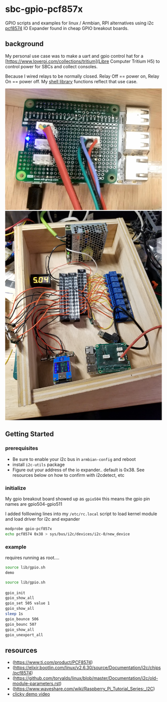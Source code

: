 # sbc-gpio-pcf857x
GPIO scripts and examples for linux / Armbian, RPI alternatives using i2c [pcf8574](https://www.ti.com/product/PCF8574) IO Expander found in cheap GPIO breakout boards.

## background
My personal use case was to make a uart and gpio control hat for a [https://www.loverpi.com/collections/tritium](Libre Computer Tritium H5) to control power for SBCs and collect consoles.

Because I wired relays to be normally closed.  Relay Off == power on, Relay On == power off.   My [shell library](lib/gpio.sh) functions reflect that use case.

![i2c and uart breakout hat](img/console_hat.jpg)
![my relay board for usb power](img/usb_relay.jpg)

## Getting Started

### prerequisites
* Be sure to enable your i2c bus in `armbian-config` and reboot
* install `i2c-utils` package
* Figure out your address of the io expander.. default is 0x38.  See resources below on how to confirm with i2cdetect, etc

### initialize

My gpio breakout board showed up as `gpio504` this means the gpio pin names are gpio504-gpio511

I added folllowing lines into my `/etc/rc.local` script to load kernel module and load driver for i2c and expander

```sh
modprobe gpio-pcf857x
echo pcf8574 0x38 > sys/bus/i2c/devices/i2c-0/new_device
```

### example

requires running as root....

```sh
source lib/gpio.sh
demo
```

```sh
source lib/gpio.sh

gpio_init
gpio_show_all
gpio_set 505 value 1
gpio_show_all
sleep 1s
gpio_bounce 506
gpio_bounc 507
gpio_show_all
gpio_unexport_all
```

## resources
* (https://www.ti.com/product/PCF8574)
* (https://elixir.bootlin.com/linux/v2.6.30/source/Documentation/i2c/chips/pcf8574)
* (https://github.com/torvalds/linux/blob/master/Documentation/i2c/old-module-parameters.rst)
* (https://www.waveshare.com/wiki/Raspberry_Pi_Tutorial_Series:_I2C)
* [clicky demo video](https://www.youtube.com/watch?v=CRsYRhhzGEs)

